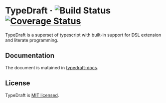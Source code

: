 # TypeDraft &middot; ![Build Status](https://github.com/mistlog/typedraft/workflows/build/badge.svg) [![Coverage Status](https://coveralls.io/repos/github/mistlog/typedraft/badge.svg)](https://coveralls.io/github/mistlog/typedraft)

TypeDraft is a superset of typescript with built-in support for DSL extension and literate programming.

## Documentation

The document is matained in [typedraft-docs](https://github.com/mistlog/typedraft-docs).

## License

TypeDraft is [MIT licensed](https://github.com/mistlog/typedraft/blob/master/LICENSE).